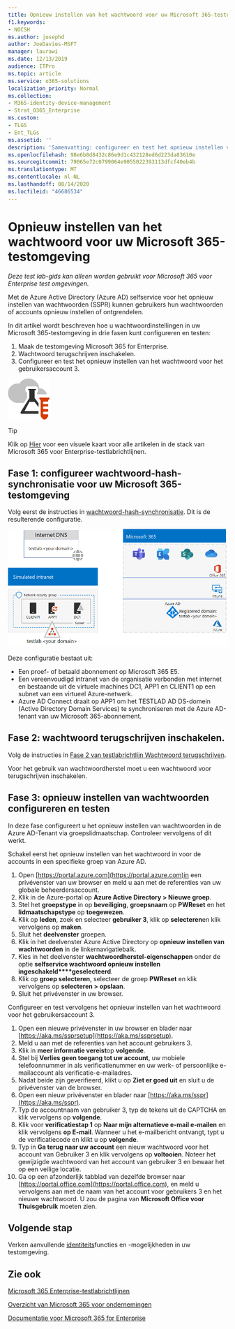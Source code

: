 ```yaml
---
title: Opnieuw instellen van het wachtwoord voor uw Microsoft 365-testomgeving
f1.keywords:
- NOCSH
ms.author: josephd
author: JoeDavies-MSFT
manager: laurawi
ms.date: 12/13/2019
audience: ITPro
ms.topic: article
ms.service: o365-solutions
localization_priority: Normal
ms.collection:
- M365-identity-device-management
- Strat_O365_Enterprise
ms.custom:
- TLGS
- Ent_TLGs
ms.assetid: ''
description: 'Samenvatting: configureer en test het opnieuw instellen van het wachtwoord voor uw Microsoft 365-testomgeving.'
ms.openlocfilehash: 98e6b8d8432c86e9d1c432128ed6d223da83610e
ms.sourcegitcommit: 79065e72c0799064e9055022393113dfcf40eb4b
ms.translationtype: MT
ms.contentlocale: nl-NL
ms.lasthandoff: 08/14/2020
ms.locfileid: "46686534"
---
```

# <a name="password-reset-for-your-microsoft-365-test-environment"></a>Opnieuw instellen van het wachtwoord voor uw Microsoft 365-testomgeving

*Deze test lab-gids kan alleen worden gebruikt voor Microsoft 365 voor Enterprise test omgevingen.*

Met de Azure Active Directory (Azure AD) selfservice voor het opnieuw instellen van wachtwoorden (SSPR) kunnen gebruikers hun wachtwoorden of accounts opnieuw instellen of ontgrendelen. 

In dit artikel wordt beschreven hoe u wachtwoordinstellingen in uw Microsoft 365-testomgeving in drie fasen kunt configureren en testen:

1.    Maak de testomgeving Microsoft 365 for Enterprise.
2.  Wachtwoord terugschrijven inschakelen.
3.    Configureer en test het opnieuw instellen van het wachtwoord voor het gebruikersaccount 3.
    
![Testlabrichtlijnen voor de Microsoft-cloud](../media/m365-enterprise-test-lab-guides/cloud-tlg-icon.png) 
    
> [!TIP]
> Klik op [Hier](../media/m365-enterprise-test-lab-guides/Microsoft365EnterpriseTLGStack.pdf) voor een visuele kaart voor alle artikelen in de stack van Microsoft 365 voor Enterprise-testlabrichtlijnen.

## <a name="phase-1-configure-password-hash-synchronization-for-your-microsoft-365-test-environment"></a>Fase 1: configureer wachtwoord-hash-synchronisatie voor uw Microsoft 365-testomgeving

Volg eerst de instructies in [wachtwoord-hash-synchronisatie](password-hash-sync-m365-ent-test-environment.md). Dit is de resulterende configuratie.
  
![De gesimuleerde onderneming in een testomgeving met wachtwoord-hash-synchronisatie](../media/pass-through-auth-m365-ent-test-environment/Phase1.png)
  
Deze configuratie bestaat uit: 
  
- Een proef- of betaald abonnement op Microsoft 365 E5.
- Een vereenvoudigd intranet van de organisatie verbonden met internet en bestaande uit de virtuele machines DC1, APP1 en CLIENT1 op een subnet van een virtueel Azure-netwerk. 
- Azure AD Connect draait op APP1 om het TESTLAD AD DS-domein (Active Directory Domain Services) te synchroniseren met de Azure AD-tenant van uw Microsoft 365-abonnement.

## <a name="phase-2-enable-password-writeback"></a>Fase 2: wachtwoord terugschrijven inschakelen.

Volg de instructies in [Fase 2 van testlabrichtlijn Wachtwoord terugschrijven](password-writeback-m365-ent-test-environment.md#phase-2-enable-password-writeback-for-the-testlab-ad-ds-domain).

Voor het gebruik van wachtwoordherstel moet u een wachtwoord voor terugschrijven inschakelen.
  
## <a name="phase-3-configure-and-test-password-reset"></a>Fase 3: opnieuw instellen van wachtwoorden configureren en testen

In deze fase configureert u het opnieuw instellen van wachtwoorden in de Azure AD-Tenant via groepslidmaatschap. Controleer vervolgens of dit werkt.

Schakel eerst het opnieuw instellen van het wachtwoord in voor de accounts in een specifieke groep van Azure AD.

1. Open [https://portal.azure.com](https://portal.azure.com)in een privévenster van uw browser en meld u aan met de referenties van uw globale beheerdersaccount.
2. Klik in de Azure-portal op **Azure Active Directory > Nieuwe groep**.
3. Stel het **groepstype** in op **beveiliging**, **groepsnaam** op **PWReset** en het **lidmaatschapstype** op **toegewezen**. 
4. Klik op **leden**, zoek en selecteer **gebruiker 3**, klik op **selecteren**en klik vervolgens op **maken**.
5. Sluit het **deelvenster** groepen.
6. Klik in het deelvenster Azure Active Directory op **opnieuw instellen van wachtwoorden** in de linkernavigatiebalk.
7. Kies in het deelvenster **wachtwoordherstel-eigenschappen** onder de optie **selfservice wachtwoord opnieuw instellen ingeschakeld****geselecteerd**.
8. Klik op **groep selecteren**, selecteer de groep **PWReset** en klik vervolgens op **selecteren > opslaan**.
9. Sluit het privévenster in uw browser.

Configureer en test vervolgens het opnieuw instellen van het wachtwoord voor het gebruikersaccount 3.

1. Open een nieuwe privévenster in uw browser en blader naar [https://aka.ms/ssprsetup](https://aka.ms/ssprsetup).
2. Meld u aan met de referenties van het account gebruikers 3.
3. Klik in **meer informatie vereist**op **volgende**. 
5. Stel bij **Verlies geen toegang tot uw account**, uw mobiele telefoonnummer in als verificatienummer en uw werk- of persoonlijke e-mailaccount als verificatie-e-mailadres.
7. Nadat beide zijn geverifieerd, klikt u op **Ziet er goed uit** en sluit u de privévenster van de browser.
8. Open een nieuw privévenster en blader naar [https://aka.ms/sspr](https://aka.ms/sspr).
9. Typ de accountnaam van gebruiker 3, typ de tekens uit de CAPTCHA en klik vervolgens op **volgende**.
10. Klik voor **verificatiestap 1** op **Naar mijn alternatieve e-mail e-mailen** en klik vervolgens **op E-mail**. Wanneer u het e-mailbericht ontvangt, typt u de verificatiecode en klikt u op **volgende**.
11. Typ in **Ga terug naar uw account** een nieuw wachtwoord voor het account van Gebruiker 3 en klik vervolgens op **voltooien**. Noteer het gewijzigde wachtwoord van het account van gebruiker 3 en bewaar het op een veilige locatie.
12. Ga op een afzonderlijk tabblad van dezelfde browser naar [https://portal.office.com](https://portal.office.com), en meld u vervolgens aan met de naam van het account voor gebruikers 3 en het nieuwe wachtwoord. U zou de pagina van **Microsoft Office voor Thuisgebruik** moeten zien.

## <a name="next-step"></a>Volgende stap

Verken aanvullende [identiteits](m365-enterprise-test-lab-guides.md#identity)functies en -mogelijkheden in uw testomgeving.

## <a name="see-also"></a>Zie ook

[Microsoft 365 Enterprise-testlabrichtlijnen](m365-enterprise-test-lab-guides.md)

[Overzicht van Microsoft 365 voor ondernemingen](microsoft-365-overview.md)

[Documentatie voor Microsoft 365 for Enterprise](https://docs.microsoft.com/microsoft-365-enterprise/)
